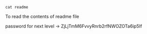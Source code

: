 `cat readme`

To read the contents of readme file

password for next level -> ZjLjTmM6FvvyRnrb2rfNWOZOTa6ip5If